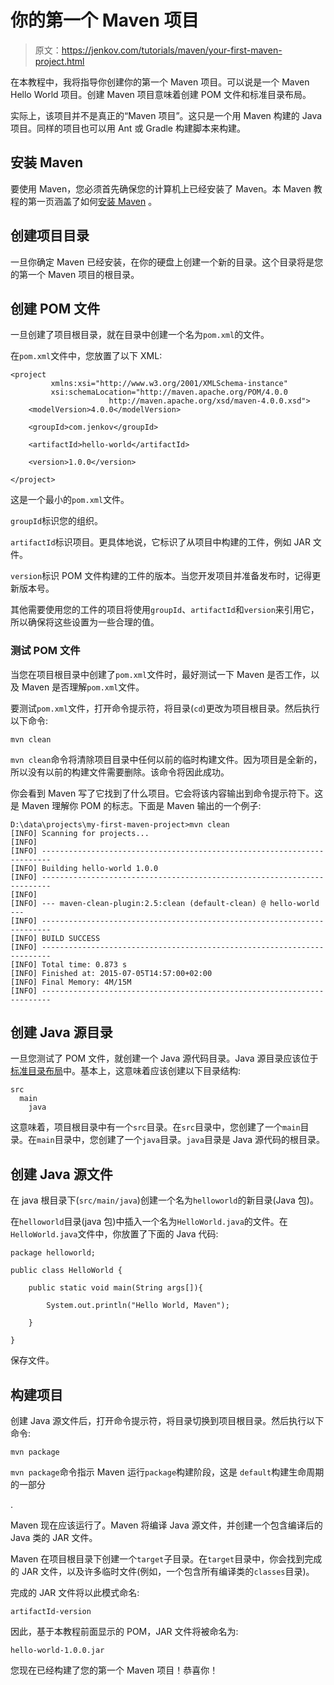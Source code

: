 # 你的第一个 Maven 项目

> 原文：<https://jenkov.com/tutorials/maven/your-first-maven-project.html>

在本教程中，我将指导你创建你的第一个 Maven 项目。可以说是一个 Maven Hello World 项目。创建 Maven 项目意味着创建 POM 文件和标准目录布局。

实际上，该项目并不是真正的“Maven 项目”。这只是一个用 Maven 构建的 Java 项目。同样的项目也可以用 Ant 或 Gradle 构建脚本来构建。

## 安装 Maven

要使用 Maven，您必须首先确保您的计算机上已经安装了 Maven。本 Maven 教程的第一页涵盖了如何[安装 Maven](/maven/maven-tutorial.html#installing-maven) 。

## 创建项目目录

一旦你确定 Maven 已经安装，在你的硬盘上创建一个新的目录。这个目录将是您的第一个 Maven 项目的根目录。

## 创建 POM 文件

一旦创建了项目根目录，就在目录中创建一个名为`pom.xml`的文件。

在`pom.xml`文件中，您放置了以下 XML:

```
<project 
         xmlns:xsi="http://www.w3.org/2001/XMLSchema-instance"
         xsi:schemaLocation="http://maven.apache.org/POM/4.0.0
                      http://maven.apache.org/xsd/maven-4.0.0.xsd">
    <modelVersion>4.0.0</modelVersion>

    <groupId>com.jenkov</groupId>

    <artifactId>hello-world</artifactId>

    <version>1.0.0</version>

</project>

```

这是一个最小的`pom.xml`文件。

`groupId`标识您的组织。

`artifactId`标识项目。更具体地说，它标识了从项目中构建的工件，例如 JAR 文件。

`version`标识 POM 文件构建的工件的版本。当您开发项目并准备发布时，记得更新版本号。

其他需要使用您的工件的项目将使用`groupId`、`artifactId`和`version`来引用它，所以确保将这些设置为一些合理的值。

### 测试 POM 文件

当您在项目根目录中创建了`pom.xml`文件时，最好测试一下 Maven 是否工作，以及 Maven 是否理解`pom.xml`文件。

要测试`pom.xml`文件，打开命令提示符，将目录(`cd`)更改为项目根目录。然后执行以下命令:

```
mvn clean

```

`mvn clean`命令将清除项目目录中任何以前的临时构建文件。因为项目是全新的，所以没有以前的构建文件需要删除。该命令将因此成功。

你会看到 Maven 写了它找到了什么项目。它会将该内容输出到命令提示符下。这是 Maven 理解你 POM 的标志。下面是 Maven 输出的一个例子:

```
D:\data\projects\my-first-maven-project>mvn clean
[INFO] Scanning for projects...
[INFO]
[INFO] ------------------------------------------------------------------------
[INFO] Building hello-world 1.0.0
[INFO] ------------------------------------------------------------------------
[INFO]
[INFO] --- maven-clean-plugin:2.5:clean (default-clean) @ hello-world ---
[INFO] ------------------------------------------------------------------------
[INFO] BUILD SUCCESS
[INFO] ------------------------------------------------------------------------
[INFO] Total time: 0.873 s
[INFO] Finished at: 2015-07-05T14:57:00+02:00
[INFO] Final Memory: 4M/15M
[INFO] ------------------------------------------------------------------------

```

## 创建 Java 源目录

一旦您测试了 POM 文件，就创建一个 Java 源代码目录。Java 源目录应该位于[标准目录布局](/maven/maven-tutorial.html#maven-directory-structure)中。基本上，这意味着应该创建以下目录结构:

```
src
  main
    java

```

这意味着，项目根目录中有一个`src`目录。在`src`目录中，您创建了一个`main`目录。在`main`目录中，您创建了一个`java`目录。`java`目录是 Java 源代码的根目录。

## 创建 Java 源文件

在 java 根目录下(`src/main/java`)创建一个名为`helloworld`的新目录(Java 包)。

在`helloworld`目录(java 包)中插入一个名为`HelloWorld.java`的文件。在`HelloWorld.java`文件中，你放置了下面的 Java 代码:

```
package helloworld;

public class HelloWorld {

	public static void main(String args[]){

		System.out.println("Hello World, Maven");

	}

}

```

保存文件。

## 构建项目

创建 Java 源文件后，打开命令提示符，将目录切换到项目根目录。然后执行以下命令:

```
mvn package

```

`mvn package`命令指示 Maven 运行`package`构建阶段，这是 `default`构建生命周期的一部分

.

Maven 现在应该运行了。Maven 将编译 Java 源文件，并创建一个包含编译后的 Java 类的 JAR 文件。

Maven 在项目根目录下创建一个`target`子目录。在`target`目录中，你会找到完成的 JAR 文件，以及许多临时文件(例如，一个包含所有编译类的`classes`目录)。

完成的 JAR 文件将以此模式命名:

```
artifactId-version

```

因此，基于本教程前面显示的 POM，JAR 文件将被命名为:

```
hello-world-1.0.0.jar

```

您现在已经构建了您的第一个 Maven 项目！恭喜你！